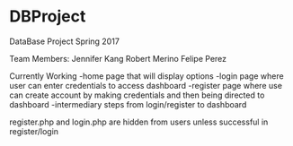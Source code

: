 # DBProject
DataBase Project Spring 2017

Team Members: 
Jennifer Kang
Robert Merino
Felipe Perez


Currently Working
-home page that will display options
-login page where user can enter credentials to access dashboard
-register page where use can create account by making credentials and then being directed to dashboard
-intermediary steps from login/register to dashboard




register.php and login.php are hidden from users unless successful in register/login
